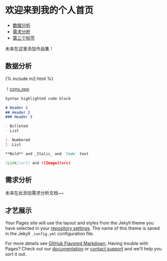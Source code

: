 # 欢迎来到我的个人首页


- [数据分析](#数据分析)
- [需求分析](#需求分析)
- [第三个标签](#才艺展示)


未来在这里添加作品集！


## 数据分析


{% include m2.html %}


！[conv_ops](https://share.getcloudapp.com/DOuDqy7X)


```markdown
Syntax highlighted code block

# Header 1
## Header 2
### Header 3

- Bulleted
- List

1. Numbered
2. List

**Bold** and _Italic_ and `Code` text

[Link](url) and ![Image](src)
```



## 需求分析

未来在此添加需求分析文档~~
## 才艺展示
Your Pages site will use the layout and styles from the Jekyll theme you have selected in your [repository settings](https://github.com/JuniorChi/myblog.github.io/settings/pages). The name of this theme is saved in the Jekyll `_config.yml` configuration file.


For more details see [GitHub Flavored Markdown](https://guides.github.com/features/mastering-markdown/).
Having trouble with Pages? Check out our [documentation](https://docs.github.com/categories/github-pages-basics/) or [contact support](https://support.github.com/contact) and we’ll help you sort it out.
